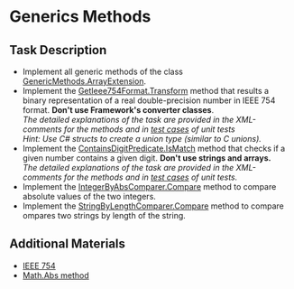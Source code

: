 # Generics Methods
 
## Task Description

* Implement all generic methods of the class [GenericMethods.ArrayExtension](GenericMethods/ArrayExtension.cs#L10).
* Implement the [GetIeee754Format.Transform](DoubleTransformer/GetIeee754Format.cs#L16) method that results a binary representation of a real double-precision number in IEEE 754 format. **Don't use Framework's converter classes**.     
    _The detailed explanations of the task are provided in the XML-comments for the methods and in [test cases](GenericMethods.Tests/NUnitTests/ArrayExtensionTests.cs#L37) of unit tests_       
    _Hint:  Use C# structs to create a union type (similar to C unions)._     
* Implement the [ContainsDigitPredicate.IsMatch](IntegerPredicate/ContainsDigitPredicate.cs#L25) method that checks if a given number contains a given digit. **Don't use strings and arrays.**      
_The detailed explanations of the task are provided in the XML-comments for the methods and in [test cases](GenericMethods.Tests/NUnitTests/ArrayExtensionTests.cs#L14) of unit tests._
* Implement the [IntegerByAbsComparer.Compare](Comparators/IntegerByAbsComparer.cs#L9) method to compare absolute values of the two integers.  
* Implement the [StringByLengthComparer.Compare](Comparators/StringByLengthComparer.cs#L9) method to compare ompares two strings by length of the string. 

## Additional Materials
- [IEEE 754](https://www.wikiwand.com/en/IEEE_754) 
- [Math.Abs method](https://docs.microsoft.com/en-us/dotnet/api/system.math.abs) 

